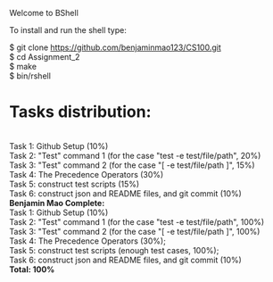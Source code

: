 Welcome to BShell

To install and run the shell type:

$ git clone  https://github.com/benjaminmao123/CS100.git <br />
$ cd Assignment_2 <br />
$ make <br />
$ bin/rshell <br />

<h1>
<strong>
Tasks distribution:
</strong>
</h1>
<br />
Task 1: Github Setup (10%)
<br />
Task 2: "Test" command 1 (for the case "test -e test/file/path", 20%)
<br />
Task 3: "Test" command 2 (for the case "[ -e test/file/path ]", 15%)
<br />
Task 4: The Precedence Operators (30%)
<br />
Task 5: construct test scripts (15%)
<br />
Task 6: construct json and README files, and git commit (10%)
<br />
<strong>
Benjamin Mao Complete:
</strong>
<br />
Task 1: Github Setup (10%)
<br />
Task 2: "Test" command 1 (for the case "test -e test/file/path", 100%)
<br />
Task 3: "Test" command 2 (for the case "[ -e test/file/path ]", 100%)
<br />
Task 4: The Precedence Operators (30%);
<br />
Task 5: construct test scripts (enough test cases, 100%);
<br />
Task 6: construct json and README files, and git commit (10%) 
<br />
<strong>
Total: 100%
</strong>
